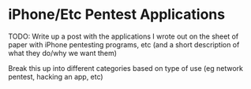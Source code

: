 # iPhone/Etc Pentest Applications

TODO: Write up a post with the applications I wrote out on the sheet of paper with iPhone pentesting programs, etc (and a short description of what they do/why we want them)

Break this up into different categories based on type of use (eg network pentest, hacking an app, etc)
